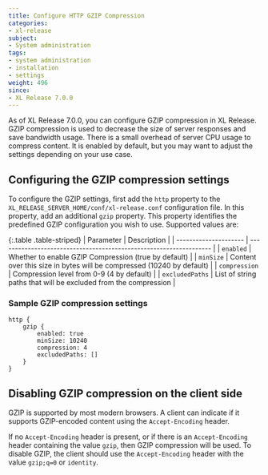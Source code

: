 ```yaml
---
title: Configure HTTP GZIP Compression
categories:
- xl-release
subject:
- System administration
tags:
- system administration
- installation
- settings
weight: 496
since:
- XL Release 7.0.0
---
```


As of XL Release 7.0.0, you can configure GZIP compression in XL Release. GZIP compression is used to decrease the size of server responses and save bandwidth usage. There is a small overhead of server CPU usage to compress content. It is enabled by default, but you may want to adjust the settings depending on your use case.

## Configuring the GZIP compression settings

To configure the GZIP settings, first add the `http` property to the `XL_RELEASE_SERVER_HOME/conf/xl-release.conf` configuration file. In this property, add an additional `gzip` property. This property identifies the predefined GZIP configuration you wish to use. Supported values are:

{:.table .table-striped}
| Parameter             | Description                                                        |
| --------------------- | ------------------------------------------------------------------ |
| `enabled`               | Whether to enable GZIP Compression (true by default)             |
| `minSize`               | Content over this size in bytes will be compressed (10240 by default) |
| `compression`           | Compression level from 0-9 (4 by default) |
| `excludedPaths`         | List of string paths that will be excluded from the compression  |

### Sample GZIP compression settings

    http {
        gzip {
            enabled: true
            minSize: 10240
            compression: 4
            excludedPaths: []
        }
    }

## Disabling GZIP compression on the client side

GZIP is supported by most modern browsers. A client can indicate if it supports GZIP-encoded content using the `Accept-Encoding` header.

If no `Accept-Encoding` header is present, or if there is an `Accept-Encoding` header containing the value `gzip`, then GZIP compression will be used.
To disable GZIP, the client should use the `Accept-Encoding` header with the value `gzip;q=0` or `identity`.

